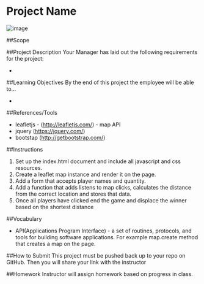 # Project Name

![image]()

##Scope


##Project Description
Your Manager has laid out the following requirements for the project: 

* 

##Learning Objectives
By the end of this project the employee will be able to...

* 

##References/Tools
* leafletjs - (http://leafletjs.com/) - map API
* jquery (https://jquery.com/)
* bootstap (http://getbootstrap.com/)

##Instructions
1. Set up the index.html document and include all javascript and css resources.
2. Create a leaflet map instance and render it on the page.
3. Add a form that accepts player names and quantity.
4. Add a function that adds listens to map clicks, calculates the distance from the correct location and stores that data.
5. Once all players have clicked end the game and displace the winner based on the shortest distance


##Vocabulary

* API(Applications Program Interface) - a set of routines, protocols, and tools for building software applications. For example map.create method that creates a map on the page.


##How to Submit
This project must be pushed back up to your repo on GitHub. Then you will share your link with the instructor

##Homework
Instructor will assign homework based on progress in class.
